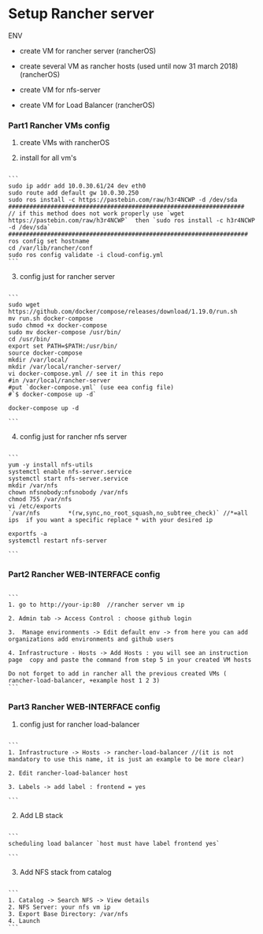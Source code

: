 # Setup Rancher server


ENV

- create VM for rancher server (rancherOS) 

- create several VM as rancher hosts (used until now 31 march 2018) (rancherOS) 

- create VM for nfs-server 

- create VM for Load Balancer (rancherOS) 


### Part1 Rancher VMs config 


1.  create VMs  with rancherOS 

2.  install for all vm's 

<pre><code class="python">
```
sudo ip addr add 10.0.30.61/24 dev eth0
sudo route add default gw 10.0.30.250
sudo ros install -c https://pastebin.com/raw/h3r4NCWP -d /dev/sda
###################################################################
// if this method does not work properly use `wget https://pastebin.com/raw/h3r4NCWP`  then `sudo ros install -c h3r4NCWP -d /dev/sda` 
####################################################################
ros config set hostname <hostname>
cd /var/lib/rancher/conf
sudo ros config validate -i cloud-config.yml
```
</code></pre>

3.  config just for rancher server 

<pre><code class="python">
```
sudo wget https://github.com/docker/compose/releases/download/1.19.0/run.sh
mv run.sh docker-compose
sudo chmod +x docker-compose
sudo mv docker-compose /usr/bin/
cd /usr/bin/
export set PATH=$PATH:/usr/bin/
source docker-compose
mkdir /var/local/
mkdir /var/local/rancher-server/
vi docker-compose.yml // see it in this repo
#in /var/local/rancher-server
#put `docker-compose.yml` (use eea config file)
#`$ docker-compose up -d`

docker-compose up -d

```
</code></pre>


4.  config just for rancher nfs server 

<pre><code class="python">
```
yum -y install nfs-utils
systemctl enable nfs-server.service
systemctl start nfs-server.service
mkdir /var/nfs
chown nfsnobody:nfsnobody /var/nfs
chmod 755 /var/nfs
vi /etc/exports
`/var/nfs        *(rw,sync,no_root_squash,no_subtree_check)` //*=all ips  if you want a specific replace * with your desired ip 

exportfs -a
systemctl restart nfs-server

```
</code></pre>


### Part2 Rancher WEB-INTERFACE config 

<pre><code class="python">
```
1. go to http://your-ip:80  //rancher server vm ip 

2. Admin tab -> Access Control : choose github login 

3.  Manage environments -> Edit default env -> from here you can add organizations add environments and github users 

4. Infrastructure - Hosts -> Add Hosts : you will see an instruction page  copy and paste the command from step 5 in your created VM hosts 

Do not forget to add in rancher all the previous created VMs ( rancher-load-balancer, +example host 1 2 3) 
```
</code></pre>


### Part3 Rancher WEB-INTERFACE config 

1. config just for rancher load-balancer 

<pre><code class="python">
```
1. Infrastructure -> Hosts -> rancher-load-balancer //(it is not mandatory to use this name, it is just an example to be more clear) 

2. Edit rancher-load-balancer host 

3. Labels -> add label : frontend = yes 

```
</code></pre>

2. Add LB stack
<pre><code class="python">
```
scheduling load balancer `host must have label frontend yes`

```
</code></pre>

3. Add NFS stack from catalog 

<pre><code class="python">
```
1. Catalog -> Search NFS -> View details 
2. NFS Server: your nfs vm ip
3. Export Base Directory: /var/nfs
4. Launch
```
</code></pre>


